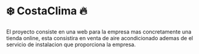 # ❄️ CostaClima 🔥
El proyecto consiste en una web para la empresa mas concretamente una tienda online, esta consistira en venta de aire acondicionado ademas de el servicio de instalacion que proporciona la empresa.

